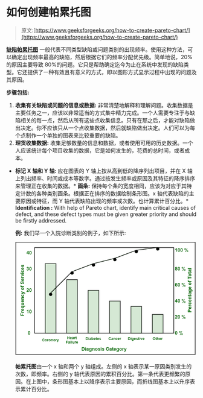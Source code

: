 # 如何创建帕累托图

> 原文:[https://www.geeksforgeeks.org/how-to-create-pareto-chart/](https://www.geeksforgeeks.org/how-to-create-pareto-chart/)

**[缺陷帕累托图](https://www.geeksforgeeks.org/when-to-use-a-defect-pareto-chart/)** 一般代表不同类型缺陷或问题类别的出现频率。使用这种方法，可以确定出现频率最高的缺陷，然后根据它们的频率分配优先级。简单地说，20%的原因主要导致 80%的问题。它只是帮助确定迄今为止在系统中发现的缺陷类型。它还提供了一种有效且有意义的方式，即以图形方式显示过程中出现的问题及其原因。

**步骤包括:**

1.  **收集有关缺陷或问题的信息或数据:**
    非常清楚地解释和理解问题。收集数据是主要任务之一，应该以非常适当的方式集中精力完成。一个人需要专注于与缺陷相关的每一点，然后从所有这些点收集信息。只有在那之后，才能对缺陷做出决定。你不应该只从一个点收集数据，然后就缺陷做出决定。人们可以为每个点制作一个单独的图表来比较重要的缺陷。
2.  **理货收集数据:**
    收集足够数量的信息和数据，或者使用可用的历史数据。一个人应该统计每个项目收集的数据，它是如何发生的，花费的总时间，或者成本。

*   **标记 X 轴和 Y 轴:**
    应在图表的 Y 轴上按从高到低的降序列出项目，并在 X 轴上列出频率、时间或成本等数字。通过按发生频率或原因及其特征的降序排序来管理正在收集的数据。*   **画条:**
    保持每个条的宽度相同，应该为对应于其特定计数的各种类别画条。根据正在排序的数据绘制条形图。x 轴代表缺陷的主要原因或特征，而 Y 轴代表缺陷出现的频率或次数。也计算累计百分比。*   **Identification :**
    With help of Pareto chart, identify main critical causes of defect, and these defect types must be given greater priority and should be firstly addressed.

    **例:**
    我们举一个入院诊断类别的例子，如下所示:

    ![](img/5fd724a20a299d89d5af900d2e488fdb.png)

    **帕累托图**由一个 x 轴和两个 y 轴组成。左侧的 x 轴表示某一原因类别发生的次数，即频率。右侧的 y 轴代表原因的累积百分比。第一条代表更频繁的原因。在上图中，条形图基本上以降序表示主要原因，而折线图基本上以升序表示累计百分比。